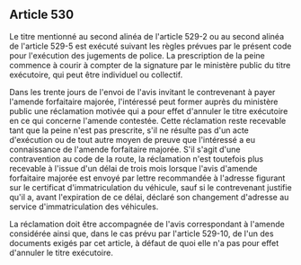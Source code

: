 Article 530
----
Le titre mentionné au second alinéa de l'article 529-2 ou au second alinéa de
l'article 529-5 est exécuté suivant les règles prévues par le présent code pour
l'exécution des jugements de police. La prescription de la peine commence à
courir à compter de la signature par le ministère public du titre exécutoire,
qui peut être individuel ou collectif.

Dans les trente jours de l'envoi de l'avis invitant le contrevenant à payer
l'amende forfaitaire majorée, l'intéressé peut former auprès du ministère public
une réclamation motivée qui a pour effet d'annuler le titre exécutoire en ce qui
concerne l'amende contestée. Cette réclamation reste recevable tant que la peine
n'est pas prescrite, s'il ne résulte pas d'un acte d'exécution ou de tout autre
moyen de preuve que l'intéressé a eu connaissance de l'amende forfaitaire
majorée. S'il s'agit d'une contravention au code de la route, la réclamation
n'est toutefois plus recevable à l'issue d'un délai de trois mois lorsque l'avis
d'amende forfaitaire majorée est envoyé par lettre recommandée à l'adresse
figurant sur le certificat d'immatriculation du véhicule, sauf si le
contrevenant justifie qu'il a, avant l'expiration de ce délai, déclaré son
changement d'adresse au service d'immatriculation des véhicules.

La réclamation doit être accompagnée de l'avis correspondant à l'amende
considérée ainsi que, dans le cas prévu par l'article 529-10, de l'un des
documents exigés par cet article, à défaut de quoi elle n'a pas pour effet
d'annuler le titre exécutoire.
